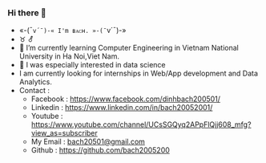 ### Hi there 👋

- «-(¯`v´¯)-« I'm ʙᴀᴄʜ. »-(¯`v´¯)-»
- ♉ ⚦ 
- 🌱 I’m currently learning Computer Engineering in Vietnam National University in Ha Noi,Viet Nam.
- 🤔 I was especially interested in data science
- I am currently looking for internships in Web/App development and Data Analytics.
- Contact :
    - Facebook : https://www.facebook.com/dinhbach200501/
    - Linkedin : https://www.linkedin.com/in/bach20052001/
    - Youtube : https://www.youtube.com/channel/UCsSGQyq2APpFlQjj608_mfg?view_as=subscriber
    - My Email : bach20501@gmail.com
    - Github : https://github.com/bach2005200
    
<!--
**bach20052001/bach20052001** is a ✨ _special_ ✨ repository because its `README.md` (this file) appears on your GitHub profile.

Here are some ideas to get you started:

- 🔭 I’m currently working on ...
- 🌱 I’m currently learning ...
- 👯 I’m looking to collaborate on ...
- 🤔 I’m looking for help with ...
- 💬 Ask me about ...
- 📫 How to reach me: ...
- 😄 Pronouns: ...
- ⚡ Fun fact: ...
-->
